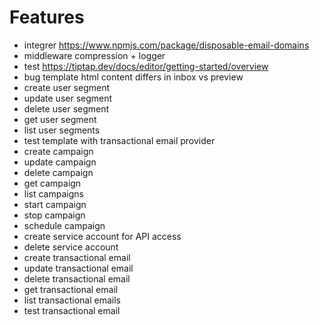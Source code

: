 # Features

- integrer https://www.npmjs.com/package/disposable-email-domains
- middleware compression + logger
- test https://tiptap.dev/docs/editor/getting-started/overview
- bug template html content differs in inbox vs preview
- create user segment
- update user segment
- delete user segment
- get user segment
- list user segments
- test template with transactional email provider
- create campaign
- update campaign
- delete campaign
- get campaign
- list campaigns
- start campaign
- stop campaign
- schedule campaign
- create service account for API access
- delete service account
- create transactional email
- update transactional email
- delete transactional email
- get transactional email
- list transactional emails
- test transactional email
